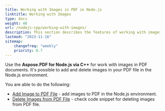 ```yaml
---
title: Working with Images in PDF in Node.js
linktitle: Working with Images
type: docs
weight: 40
url: /nodejs-cpp/working-with-images/
description: This section describes the features of working with images in a PDF file in Node.js.
lastmod: "2023-11-16"
sitemap:
    changefreq: "weekly"
    priority: 0.7
---
```



Use the **Aspose.PDF for Node.js via C++** for work with images in PDF documents. It's possible to add and delete images in your PDF file in the Node.js environment.

You are able to do the following:

- [Add Image to PDF File](/pdf/nodejs-cpp/add-image-to-pdf/) - add images to PDF in the Node.js environment.
- [Delete Images from PDF File](/pdf/nodejs-cpp/delete-images-from-pdf-file/) - check code snippet for deleting images from PDF file.

